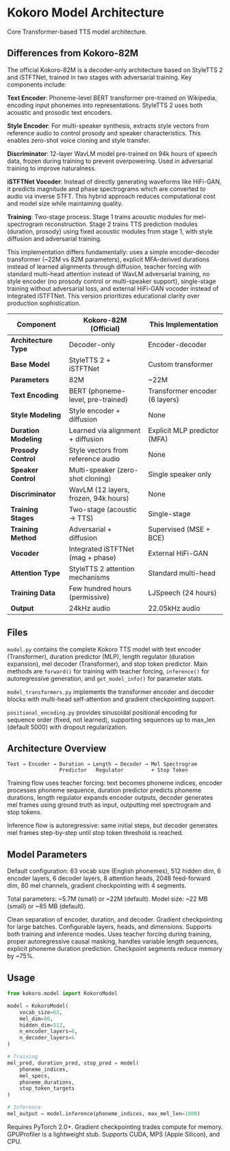 # Kokoro Model Architecture

Core Transformer-based TTS model architecture.

## Differences from Kokoro-82M

The official Kokoro-82M is a decoder-only architecture based on StyleTTS 2 and iSTFTNet, trained in two stages with adversarial training. Key components include:

**Text Encoder**: Phoneme-level BERT transformer pre-trained on Wikipedia, encoding input phonemes into representations. StyleTTS 2 uses both acoustic and prosodic text encoders.

**Style Encoder**: For multi-speaker synthesis, extracts style vectors from reference audio to control prosody and speaker characteristics. This enables zero-shot voice cloning and style transfer.

**Discriminator**: 12-layer WavLM model pre-trained on 94k hours of speech data, frozen during training to prevent overpowering. Used in adversarial training to improve naturalness.

**iSTFTNet Vocoder**: Instead of directly generating waveforms like HiFi-GAN, it predicts magnitude and phase spectrograms which are converted to audio via inverse STFT. This hybrid approach reduces computational cost and model size while maintaining quality.

**Training**: Two-stage process. Stage 1 trains acoustic modules for mel-spectrogram reconstruction. Stage 2 trains TTS prediction modules (duration, prosody) using fixed acoustic modules from stage 1, with style diffusion and adversarial training.

This implementation differs fundamentally: uses a simple encoder-decoder transformer (~22M vs 82M parameters), explicit MFA-derived durations instead of learned alignments through diffusion, teacher forcing with standard multi-head attention instead of WavLM adversarial training, no style encoder (no prosody control or multi-speaker support), single-stage training without adversarial loss, and external HiFi-GAN vocoder instead of integrated iSTFTNet. This version prioritizes educational clarity over production sophistication.

| Component | Kokoro-82M (Official) | This Implementation |
|-----------|----------------------|---------------------|
| **Architecture Type** | Decoder-only | Encoder-decoder |
| **Base Model** | StyleTTS 2 + iSTFTNet | Custom transformer |
| **Parameters** | 82M | ~22M |
| **Text Encoding** | BERT (phoneme-level, pre-trained) | Transformer encoder (6 layers) |
| **Style Modeling** | Style encoder + diffusion | None |
| **Duration Modeling** | Learned via alignment + diffusion | Explicit MLP predictor (MFA) |
| **Prosody Control** | Style vectors from reference audio | None |
| **Speaker Control** | Multi-speaker (zero-shot cloning) | Single speaker only |
| **Discriminator** | WavLM (12 layers, frozen, 94k hours) | None |
| **Training Stages** | Two-stage (acoustic → TTS) | Single-stage |
| **Training Method** | Adversarial + diffusion | Supervised (MSE + BCE) |
| **Vocoder** | Integrated iSTFTNet (mag + phase) | External HiFi-GAN |
| **Attention Type** | StyleTTS 2 attention mechanisms | Standard multi-head |
| **Training Data** | Few hundred hours (permissive) | LJSpeech (24 hours) |
| **Output** | 24kHz audio | 22.05kHz audio |

## Files

`model.py` contains the complete Kokoro TTS model with text encoder (Transformer), duration predictor (MLP), length regulator (duration expansion), mel decoder (Transformer), and stop token predictor. Main methods are `forward()` for training with teacher forcing, `inference()` for autoregressive generation, and `get_model_info()` for parameter stats.

`model_transformers.py` implements the transformer encoder and decoder blocks with multi-head self-attention and gradient checkpointing support.

`positional_encoding.py` provides sinusoidal positional encoding for sequence order (fixed, not learned), supporting sequences up to max_len (default 5000) with dropout regularization.

## Architecture Overview

```
Text → Encoder → Duration → Length → Decoder → Mel Spectrogram
                 Predictor   Regulator         + Stop Token
```

Training flow uses teacher forcing: text becomes phoneme indices, encoder processes phoneme sequence, duration predictor predicts phoneme durations, length regulator expands encoder outputs, decoder generates mel frames using ground truth as input, outputting mel spectrogram and stop tokens.

Inference flow is autoregressive: same initial steps, but decoder generates mel frames step-by-step until stop token threshold is reached.

## Model Parameters

Default configuration: 63 vocab size (English phonemes), 512 hidden dim, 6 encoder layers, 6 decoder layers, 8 attention heads, 2048 feed-forward dim, 80 mel channels, gradient checkpointing with 4 segments.

Total parameters: ~5.7M (small) or ~22M (default). Model size: ~22 MB (small) or ~85 MB (default).

Clean separation of encoder, duration, and decoder. Gradient checkpointing for large batches. Configurable layers, heads, and dimensions. Supports both training and inference modes. Uses teacher forcing during training, proper autoregressive causal masking, handles variable length sequences, explicit phoneme duration prediction. Checkpoint segments reduce memory by ~75%.

## Usage

```python
from kokoro.model import KokoroModel

model = KokoroModel(
    vocab_size=63,
    mel_dim=80,
    hidden_dim=512,
    n_encoder_layers=6,
    n_decoder_layers=6
)

# Training
mel_pred, duration_pred, stop_pred = model(
    phoneme_indices,
    mel_specs,
    phoneme_durations,
    stop_token_targets
)

# Inference
mel_output = model.inference(phoneme_indices, max_mel_len=1000)
```

Requires PyTorch 2.0+. Gradient checkpointing trades compute for memory. GPUProfiler is a lightweight stub. Supports CUDA, MPS (Apple Silicon), and CPU.
